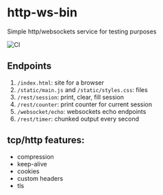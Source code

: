 # http-ws-bin

Simple http/websockets service for testing purposes

![CI](https://github.com/mezlogo/http-ws-bin/actions/workflows/build.yml/badge.svg)

## Endpoints
1. `/index.html`: site for a browser
2. `/static/main.js` and `/static/styles.css`: files
3. `/rest/session`: print, clear, fill session
4. `/rest/counter`: print counter for current session
5. `/websocket/echo`: websockets echo endpoints
6. `/rest/timer`: chunked output every second

## tcp/http features:
- compression
- keep-alive
- cookies
- custom headers
- tls
